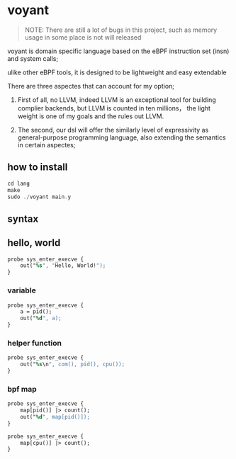 # voyant

> NOTE: There are still a lot of bugs in this project, such as memory usage in some place is not will released

voyant is domain specific language based on the eBPF instruction set (insn) and system calls;

ulike other eBPF tools, it is designed to be lightweight and easy extendable

There are three aspectes that can account for my option;
1. First of all, no LLVM, indeed LLVM is an exceptional tool for building complier backends, but LLVM is counted in ten millions， the light weight is one of my goals and the rules out LLVM.

2. The second, our dsl will offer the similarly level of expressivity as general-purpose programming language, also extending the semantics in certain aspectes;


## how to install

```c
cd lang
make
sudo ./voyant main.y
```

## syntax

## hello, world

```y
probe sys_enter_execve {
    out("%s", "Hello, World!");
}
```

### variable

```y
probe sys_enter_execve {
    a = pid();
    out("%d", a);
}
```

### helper function

```y
probe sys_enter_execve {
    out("%s\n", com(), pid(), cpu());    
}
```

### bpf map

```y
probe sys_enter_execve {
    map[pid()] |> count();
    out("%d", map[pid()]);
}

probe sys_enter_execve {
    map[cpu()] |> count();
}
```
